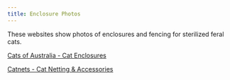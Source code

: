 ```yaml
---
title: Enclosure Photos
---
```

These websites show photos of enclosures and fencing for sterilized feral cats.

[Cats of Australia - Cat Enclosures](https://www.catsofaustralia.com/cat-enclosures.htm)

[Catnets - Cat Netting & Accessories](https://catnetting.com/pages/gallery)